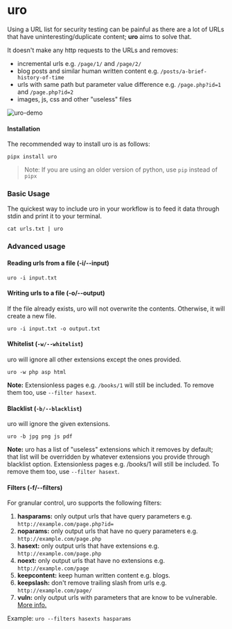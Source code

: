 # uro
Using a URL list for security testing can be painful as there are a lot of URLs that have uninteresting/duplicate content; **uro** aims to solve that.

It doesn't make any http requests to the URLs and removes:
- incremental urls e.g. `/page/1/` and `/page/2/`
- blog posts and similar human written content e.g. `/posts/a-brief-history-of-time`
- urls with same path but parameter value difference e.g. `/page.php?id=1` and `/page.php?id=2`
- images, js, css and other "useless" files

![uro-demo](https://i.ibb.co/x2tWCC5/uro-demo.png)

#### Installation
The recommended way to install uro is as follows:
```
pipx install uro
```
> Note: If you are using an older version of python, use `pip` instead of `pipx`

### Basic Usage
The quickest way to include uro in your workflow is to feed it data through stdin and print it to your terminal.
```
cat urls.txt | uro
```

### Advanced usage
#### Reading urls from a file (-i/--input)

`uro -i input.txt`

#### Writing urls to a file (-o/--output)
If the file already exists, uro will not overwrite the contents. Otherwise, it will create a new file.

`uro -i input.txt -o output.txt`

#### Whitelist (`-w/--whitelist`)
uro will ignore all other extensions except the ones provided.

`uro -w php asp html`

**Note:** Extensionless pages e.g. `/books/1` will still be included. To remove them too, use  `--filter hasext`.

#### Blacklist (`-b/--blacklist`)
uro will ignore the given extensions.

`uro -b jpg png js pdf`

**Note:** uro has a list of "useless" extensions which it removes by default; that list will be overridden by whatever extensions you provide through blacklist option. Extensionless pages e.g. /books/1 will still be included. To remove them too, use `--filter hasext`.

#### Filters (-f/--filters)
For granular control, uro supports the following filters:

1. **hasparams:** only output urls that have query parameters e.g. `http://example.com/page.php?id=`
2. **noparams:** only output urls that have no query parameters e.g. `http://example.com/page.php`
3. **hasext:** only output urls that have extensions e.g. `http://example.com/page.php`
4. **noext:** only output urls that have no extensions e.g. `http://example.com/page`
5. **keepcontent:** keep human written content e.g. blogs.
6. **keepslash:** don't remove trailing slash from urls e.g. `http://example.com/page/`
7. **vuln:** only output urls with parameters that are know to be vulnerable. [More info.](https://github.com/s0md3v/parth)

Example: `uro --filters hasexts hasparams`
